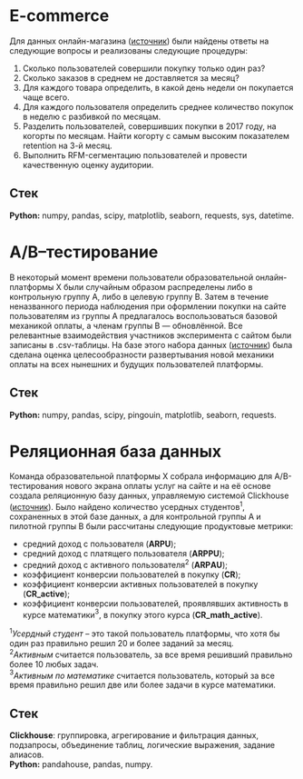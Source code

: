 # E-commerce
Для данных онлайн-магазина ([источник](https://karpov.courses/analytics)) были найдены ответы на следующие вопросы и реализованы следующие процедуры:
1. Сколько пользователей совершили покупку только один раз?
2. Сколько заказов в среднем не доставляется за месяц?
3. Для каждого товара определить, в какой день недели он покупается чаще всего.
4. Для каждого пользователя определить среднее количество покупок в неделю с разбивкой по месяцам.
5. Разделить пользователей, совершивших покупки в 2017 году, на когорты по месяцам. Найти когорту с самым высоким показателем retention на 3-й месяц.
6. Выполнить RFM-сегментацию пользователей и провести качественную оценку аудитории.
## Стек
**Python:** numpy, pandas, scipy, matplotlib, seaborn, requests, sys, datetime.

# A/B–тестирование
В некоторый момент времени пользователи образовательной онлайн-платформы Х были случайным образом распределены либо в контрольную группу A, либо в целевую группу B. Затем в течение неназванного периода наблюдения при оформлении покупки на сайте пользователям из группы A предлагалось воспользоваться базовой механикой оплаты, а членам группы B — обновлённой. Все релевантные взаимодействия участников эксперимента с сайтом были записаны в .csv-таблицы. На базе этого набора данных ([источник](https://karpov.courses/analytics)) была сделана оценка целесообразности развертывания новой механики оплаты на всех нынешних и будущих пользователей платформы.
## Стек
**Python:** numpy, pandas, scipy, pingouin, matplotlib, seaborn, requests.

# Реляционная база данных
Команда образовательной платформы Х собрала информацию для A/B-тестирования нового экрана оплаты услуг на сайте и на её основе создала реляционную базу данных, управляемую системой Clickhouse ([источник](https://karpov.courses/analytics)). 
Было найдено количество усердных студентов$^{1}$, сохраненных в этой базе данных, а для контрольной группы A и пилотной группы B были рассчитаны следующие продуктовые метрики:
* средний доход с пользователя (**ARPU**);
* средний доход с платящего пользователя (**ARPPU**);
* средний доход с активного пользователя$^{2}$ (**ARPАU**);
* коэффициент конверсии пользователей в покупку (**CR**);
* коэффициент конверсии активных пользователей в покупку (**CR_active**);
* коэффициент конверсии пользователей, проявлявших активность в курсе математики$^{3}$, в покупку этого курса (**CR_math_active**).

$^{1}$*Усердный студент* – это такой пользователь платформы, что хотя бы один раз правильно решил 20 и более заданий за месяц.
<br>$^{2}$*Активным* считается пользователь, за все время решивший правильно более 10 любых задач.
<br>$^{3}$*Активным по математике* считается пользователь, который за все время правильно решил две или более задачи в курсе математики.
## Стек
**Clickhouse**: группировка, агрегирование и фильтрация данных, подзапросы, объединение таблиц, логические выражения, задание алиасов.
<br>**Python:** pandahouse, pandas, numpy.